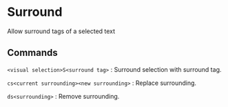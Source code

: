 # Surround #

Allow surround tags of a selected text

## Commands ##


`<visual selection>S<surround tag>` : Surround selection with surround tag.

`cs<current surrounding><new surrounding>` : Replace surrounding.

`ds<surrounding>` : Remove surrounding.


